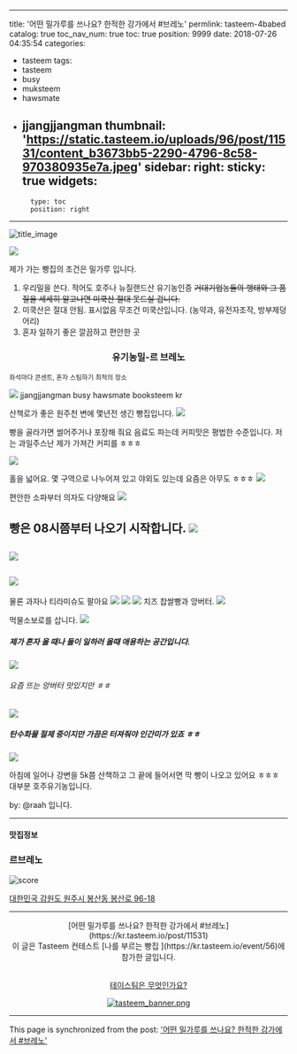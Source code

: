 
---
title: '어떤 밀가루를 쓰나요? 한적한 강가에서 #브레노'
permlink: tasteem-4babed
catalog: true
toc_nav_num: true
toc: true
position: 9999
date: 2018-07-26 04:35:54
categories:
- tasteem
tags:
- tasteem
- busy
- muksteem
- hawsmate
- jjangjjangman
thumbnail: 'https://static.tasteem.io/uploads/96/post/11531/content_b3673bb5-2290-4796-8c58-970380935e7a.jpeg'
sidebar:
    right:
        sticky: true
widgets:
    -
        type: toc
        position: right
---


![title_image](https://static.tasteem.io/uploads/96/post/11531/content_b3673bb5-2290-4796-8c58-970380935e7a.jpeg)
<br/>

![](https://cdn.steemitimages.com/DQmYRZLJ7ho4mxfAHaGisuvTFwVJHAzMxouEUpewUkqnpAd/image.png)

제가 가는 빵집의 조건은 밀가루 입니다.
1. 우리밀을 쓴다.  적어도 호주나 뉴질랜드산 유기농인증 
~~거대기업농들의  행태와 그 품질을 세세히 알고나면 미쿡산 절대  못드실 겁니다.~~
2. 미쿡산은 절대 안됨. 표시없음 무조건 미쿡산입니다. (농약과, 유전자조작, 방부제덩어리)
3. 혼자 일하기 좋은 깔끔하고 편안한 곳



### <center>유기농밀-르 브레노 </center>
<sup>좌석마다 콘센트, 혼자 스팀하기 최적의 장소</sup>


![](https://steemitimages.com/DQmXnkJGfJmrRzjXLUQW2yNHgLQEvJmud6KLLdr39gJdHuN/%EA%B5%AC%EB%B6%84%EC%84%A0_%EC%A0%95%EA%B3%A1%EC%84%A0-R.png)
jjangjjangman busy hawsmate booksteem kr


 산책로가 좋은 원주천 변에 몇년전 생긴 빵집입니다. 
![](https://cdn.steemitimages.com/DQmcGCPSjBX1tCLjhhccraJpC3bMF7LebvTyinDrKUW9agJ/image.png)
 
빵을 골라가면 썰어주거나 포장해 줘요 음료도 파는데 커피맛은 평법한 수준입니다.
저는 과일주스난 제가 가져간 커피를 ㅎㅎㅎ

![](https://cdn.steemitimages.com/DQmTEKtiZW8kysyiP4K46KuDVqz7akhGxWmBoa3JZb6UfAS/image.png)


홀을 넓어요. 몇 구역으로 나누어져 있고 야외도 있는데 요즘은 아무도 ㅎㅎㅎ
![](https://cdn.steemitimages.com/DQme4sEraXACLbkpqgUJgCh7945juNQdKDg4vxEyg39uCLW/image.png)

편안한 소파부터 의자도 다양해요
![](https://cdn.steemitimages.com/DQmeu23CLiPb6bhkcguvKWGhom97fu1HHmbfhsNafEHwrGa/image.png)

빵은 08시쯤부터 나오기 시작합니다.
![](https://cdn.steemitimages.com/DQmNvmj2ruPoiYL2r34WEYdzFwocMvjCunCz3rCzF6CZhiP/image.png)
---
![](https://cdn.steemitimages.com/DQmdCxgTEb975k389jjXcQbjaCCLS9sSa4YSH6PXATbnQDf/image.png)
---
![](https://cdn.steemitimages.com/DQmUGTPYp6DqFsRzknKExTHopD5JJEn32TEzKmMx6fpRBxs/image.png)
---
물론 과자나 티라미슈도 팔아요
![](https://cdn.steemitimages.com/DQmYsM2ppXkbS43NudQqWvNTNdQstt51WBbABYk4vXRs8Ad/image.png)
![](https://cdn.steemitimages.com/DQmbKk7dPTHz4ExNpbe6oJXkFJ4AYaQbgq6Jz3UGXzCqJn5/image.png)
![](https://cdn.steemitimages.com/DQmXmTFn1LQypsMMioevEQcdRVoBVqvtxiW96xb5BGBaCEw/image.png)
치즈 찹쌀빵과 앙버터.
![](https://cdn.steemitimages.com/DQmWQbE3VGxfGAgHL1ApRHgrDJ3zv6WXEREM7NVV9Bgk2Zh/image.png)

먹물소보로를 삽니다.
![](https://cdn.steemitimages.com/DQmbQoQ3uoLxHfN48BjgzZePU1p3WDpv54vdzZZZAbRzKqi/image.png)

##### 제가 혼자 올 때나 둘이 일하러 올때 애용하는 공간입니다.
![](https://cdn.steemitimages.com/DQmSYtPLvjoyVWHhMzTW2wR4vdEzNhMvx7kXpEiBLkJAxjE/image.png)

###### 요즘 뜨는 앙버터 맛있지만 ㅎㅎ
![](https://cdn.steemitimages.com/DQmawf5BYVbiwET1EhRJnAu1oTQcRBJZa2C3HaBGKPVkoep/image.png)

##### 탄수화물 절제 중이지만 가끔은 터져줘야 인간미가 있죠 ㅎㅎ
![](https://cdn.steemitimages.com/DQmWKoNXs6SxRE74sMYP1QncKMjPZ6NbAF1G9HGqYGQ481Q/image.png)


아침에 일어나 강변을 5k쯤 산책하고 그 끝에 들어서면 막 빵이 나오고 있어요 ㅎㅎㅎ 대부분 호주유기농입니다.

by: @raah 입니다.

---------------------
#### 맛집정보
### 르브레노
![score](https://static.tasteem.io/images/steem/2Crowns.png)

[대한민국 강원도 원주시 봉산동 봉산로 96-18](https://kr.tasteem.io/post/11531#map)

-----------------------------------------
<center>[어떤 밀가루를 쓰나요? 한적한 강가에서 #브레노](https://kr.tasteem.io/post/11531)
<br/>이 글은 Tasteem 컨테스트
 [나를 부르는  빵집 ](https://kr.tasteem.io/event/56)에 참가한 글입니다.

<br/>[테이스팀은 무엇인가요?](https://kr.tasteem.io/about)

[![tasteem_banner.png](https://static.tasteem.io/images/tasteem_banner_v3.png)](https://kr.tasteem.io)</center>

- - -

This page is synchronized from the post: ['어떤 밀가루를 쓰나요? 한적한 강가에서 #브레노'](https://steemit.com/@raah/tasteem-4babed)
